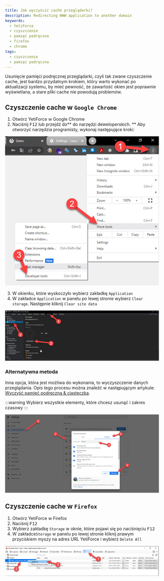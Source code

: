 ```yaml
---
title: Jak wyczyścić cache przeglądarki?
description: Redirecting WWW application to another domain
keywords:
  - YetiForce
  - czyszczenie
  - pamięć podręczna
  - firefox
  - chrome
tags:
  - czyszczenie
  - pamięć podręczna
---
```


Usunięcie pamięci podręcznej przeglądarki, czyli tak zwane czyszczenie cache, jest bardzo przydatnym krokiem, który warto wykonać po aktualizacji systemu, by mieć pewność, że zawartość okien jest poprawnie wyświetlana, a stare pliki cache nie powodują problemów.

## Czyszczenie cache w `Google Chrome`

1. Otwórz YetiForce w Google Chrome
2. Naciśnij <kbd>F12</kbd> lub przejdź do** do narzędzi deweloperskich. ** Aby otworzyć narzędzia programisty, wykonaj następujące kroki:

![how-to-clear-browser-cache-1.jpg](how-to-clear-browser-cache-1.jpg)

3. W okienku, które wyskoczyło wybierz zakładkę `Application`
4. W zakładce `Application` w panelu po lewej stronie wybierz `Clear storage`. Następnie kliknij `Clear site data`

![how-to-clear-browser-cache-2.jpg](how-to-clear-browser-cache-2.jpg)

### Alternatywna metoda

Inna opcja, która jest możliwa do wykonania, to wyczyszczenie danych przeglądania. Opis tego procesu można znaleźć w następującym artykule: [Wyczyść pamięć podręczną & ciasteczka](https://support.google.com/accounts/answer/32050).

:::warning
Wybierz wszystkie elementy, które chcesz usunąć i zakres czasowy
:::

![how-to-clear-browser-cache-3.jpg](how-to-clear-browser-cache-3.jpg)

## Czyszczenie cache w `Firefox`

1. Otwórz YetiForce w Firefox
2. Naciśnij <kbd>F12</kbd>
3. Wybierz zakładkę `Storage` w oknie, które pojawi się po naciśnięciu <kbd>F12</kbd>
4. W zakładce`Storage` w panelu po lewej stronie kliknij prawym przyciskiem myszy na adres URL YetiForce i wybierz `Delete All`

![how-to-clear-browser-cache-4.jpg](how-to-clear-browser-cache-4.jpg)

